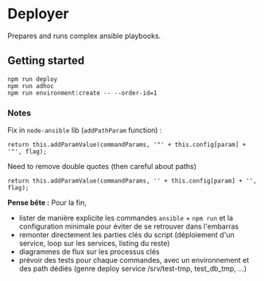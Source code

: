 # Deployer

Prepares and runs complex ansible playbooks.

## Getting started
```
npm run deploy
npm run adhoc
npm run environment:create -- --order-id=1
```

### Notes

Fix in `node-ansible` lib (`addPathParam` function) :
```
return this.addParamValue(commandParams, '"' + this.config[param] + '"', flag);
```

Need to remove double quotes (then careful about paths)
```
return this.addParamValue(commandParams, '' + this.config[param] + '', flag);
```


**Pense bête :** Pour la fin, 
* lister de manière explicite les commandes `ansible` + `npm run` et la configuration
minimale pour éviter de se retrouver dans l'embarras
* remonter directement les parties clés du script (déploiement d'un service, loop sur les services, listing du reste)
* diagrammes de flux sur les processus clés
* prévoir des tests pour chaque commandes, avec un environnement et des path dédiés (genre deploy service /srv/test-tmp, test_db_tmp, ...)